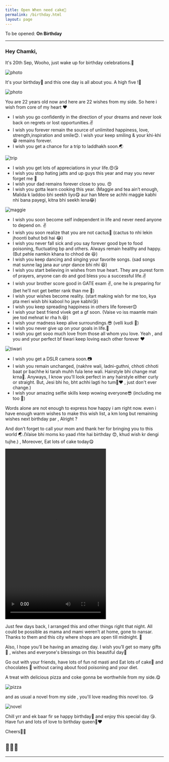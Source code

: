 ```yaml
---
title: Open When need cake🍰
permalink: /birthday.html
layout: page
---
```


To be opened: **On Birthday**

---

### Hey Chamki,

It's 20th Sep, Wooho, just wake up for birthday celebrations.🎺

![photo](../uploads/user/birthday-no.jpg)


It's your birthday🎂 and this one day is all about you. A high five !🙋

![photo](https://duckduckgo.com/assets/addons/footer-illustration.svg)

You are 22 years old now and here are 22 wishes from my side. So 
here i wish from core of my heart ❤

+ I wish you go confidently in the direction of your dreams and never look back on regrets or lost opportunities.✌
+ I wish you forever remain the source of unlimited happiness, love, strength,inspiration and smile😊. I wish your keep smiling & your khi-khi 😁 remains forever. 
+ I wish you get a chance for a trip to laddhakh soon.🌏 

![trip](../uploads/user/trip.jpg)

+ I wish you get lots of appreciations in your life.😍😘
+ I wish you stop hating jatts and up guys this year and may you never forget me 🙏
+ I wish your dad remains forever close to you. 😍
+ I wish you gotta learn cooking this year. (Maggie and tea ain’t enough, Malida k laddoo
bhi seekh liyo😋 aur han Mere se achhi maggie kabhi nhi bana payegi, kitna bhi seekh lena😂)

![maggie](../uploads/user/maggie.jpg "nhi bna payegi")

+ I wish you soon become self independent in life and never need anyone to depend on. ✌
+ I wish you soon realize that you are not cactus🌵 (cactus to nhi lekin jhoonti bahut bdi hai 😂)
+ I wish you never fall sick and you say forever good bye to food poisoning, fluctuating bp and others. Always remain healthy and happy. (But pehle namkin khana to chhod de 😆)
+ I wish you keep dancing and singing your favorite songs. (sad songs mat sunne lag jana aur unpr dance bhi nhi 😆)
+ I wish you start believing in wishes from true heart. They are purest form of prayers,
anyone can do and god bless you a successful life.✌
+ I wish your brother score good in GATE exam ✌, one he is preparing for (bet he'll not get 
better rank than me 💪)
+ I wish your wishes become reality. (start making wish for me too, kya pta meri wish bhi kabool ho jaye kabhi😘)
+ I wish you keep spreading happiness in others life forever😊
+ I wish your best friend vivek get a gf soon. (Vaise vo iss maamle main jee tod mehnat kr rha h.😆)
+ I wish your madness keep alive surroundings.😎 (velli kudi 🙈)
+ I wish you never give up on your goals in life.💪
+ I wish you get sooo much love from those all whom you love. Yeah , and you and your perfect bf tiwari keep loving each other forever ❤

![tiwari](../uploads/user/withtiwari.jpg)

+ I wish you get a DSLR camera soon.📷
+ I wish you remain unchanged, (nakhre wali, ladni-guthni, chhoti chhoti baat pr bachhe ki tarah muhh fula lene wali. Hairstyle bhi change mat krna💇. Anyways, I know you'll look perfect in any hairstyle either curly or straight. But, Jesi bhi ho, bht achhi lagti ho tum👰❤ , just don't ever change.)
+ I wish your amazing selfie skills keep wowing everyone😎 (including me too 🙈)

Words alone are not enough to express how happy i am right now. even i have enough warm wishes to make this wish list, a km long but remaining wishes next birthday par , Alright ?

And don’t forget to call your mom and thank her for bringing you to this world 🌏.(Vaise bhi moms ko yaad rhte hai birthday 😍, khud wish kr dengi tujhe.) , Moreover, Eat lots of cake today😋

<video width="320" height="540" controls preload="auto">
  <source src="https://chamki.netlify.com/uploads/music/hbd.mp4" type="video/mp4">
</video>

Just few days back, I arranged this and other things right that night. All could 
be possible as mama and mami weren’t at home, gone to nansar. Thanks to them and this city 
where shops are open till midnight. 🙌

Also, I hope you’ll be having an amazing day. I wish you’ll get so many gifts🎁 , wishes and everyone's blessings on this beautiful day🎈 

Go out with your friends, have lots of fun nd masti and Eat lots of cake🍰 and chocolates 🍫 without caring about food poisoning and your diet. 

A treat with delicious pizza and coke gonna be worthwhile from my side.😋 

![pizza](../uploads/user/pizza.jpg)

and as usual a novel from my side , you'll love reading this novel too. 😘

![novel](../uploads/user/novel.jpg)

Chill yrr and ek baar fir se happy birthday🍰 and enjoy this special day 😘. Have fun and lots of love to birthday queen👰❤

Cheers🎉🎊

🎂🍰🍫
---

---

